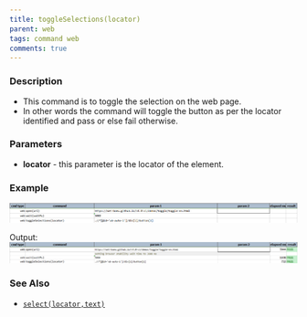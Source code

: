 ```yaml
---
title: toggleSelections(locator)
parent: web
tags: command web
comments: true
---
```


### Description

- This command is to toggle the selection on the web page.
- In other words the command will toggle the button as per the locator identified and pass or else fail otherwise.

### Parameters

- **locator** - this parameter is the locator of the element.

### Example

![](image/toggleSelections_01.png)

Output:<br/>
![](image/toggleSelections_02.png)

### See Also

- [`select(locator,text)`](select(locator,text))